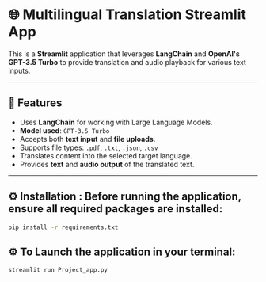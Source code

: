 # 🌐 Multilingual Translation Streamlit App

This is a **Streamlit** application that leverages **LangChain** and **OpenAI's GPT-3.5 Turbo** to provide translation and audio playback for various text inputs.

---

## 🧠 Features

- Uses **LangChain** for working with Large Language Models.
- **Model used**: `GPT-3.5 Turbo`
- Accepts both **text input** and **file uploads**.
- Supports file types: `.pdf`, `.txt`, `.json`, `.csv`
- Translates content into the selected target language.
- Provides **text** and **audio output** of the translated text.

---

## ⚙️ Installation : Before running the application, ensure all required packages are installed:

```bash
pip install -r requirements.txt
```
## ⚙️ To Launch the application in your terminal:

```bash
streamlit run Project_app.py
```
